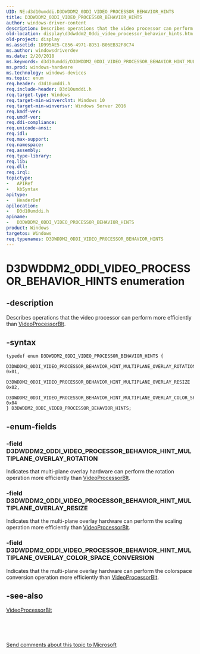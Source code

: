 ```yaml
---
UID: NE:d3d10umddi.D3DWDDM2_0DDI_VIDEO_PROCESSOR_BEHAVIOR_HINTS
title: D3DWDDM2_0DDI_VIDEO_PROCESSOR_BEHAVIOR_HINTS
author: windows-driver-content
description: Describes operations that the video processor can perform more efficiently than VideoProcessorBlt.
old-location: display\d3dwddm2_0ddi_video_processor_behavior_hints.htm
old-project: display
ms.assetid: 1D995AE5-C856-4971-8D51-B06EB32F8C74
ms.author: windowsdriverdev
ms.date: 2/20/2018
ms.keywords: d3d10umddi/D3DWDDM2_0DDI_VIDEO_PROCESSOR_BEHAVIOR_HINT_MULTIPLANE_OVERLAY_ROTATION, D3DWDDM2_0DDI_VIDEO_PROCESSOR_BEHAVIOR_HINT_MULTIPLANE_OVERLAY_ROTATION, D3DWDDM2_0DDI_VIDEO_PROCESSOR_BEHAVIOR_HINTS enumeration [Display Devices], D3DWDDM2_0DDI_VIDEO_PROCESSOR_BEHAVIOR_HINT_MULTIPLANE_OVERLAY_RESIZE, d3d10umddi/D3DWDDM2_0DDI_VIDEO_PROCESSOR_BEHAVIOR_HINT_MULTIPLANE_OVERLAY_RESIZE, D3DWDDM2_0DDI_VIDEO_PROCESSOR_BEHAVIOR_HINT_MULTIPLANE_OVERLAY_COLOR_SPACE_CONVERSION, D3DWDDM2_0DDI_VIDEO_PROCESSOR_BEHAVIOR_HINTS, display.d3dwddm2_0ddi_video_processor_behavior_hints, d3d10umddi/D3DWDDM2_0DDI_VIDEO_PROCESSOR_BEHAVIOR_HINT_MULTIPLANE_OVERLAY_COLOR_SPACE_CONVERSION, d3d10umddi/D3DWDDM2_0DDI_VIDEO_PROCESSOR_BEHAVIOR_HINTS
ms.prod: windows-hardware
ms.technology: windows-devices
ms.topic: enum
req.header: d3d10umddi.h
req.include-header: D3d10umddi.h
req.target-type: Windows
req.target-min-winverclnt: Windows 10
req.target-min-winversvr: Windows Server 2016
req.kmdf-ver: 
req.umdf-ver: 
req.ddi-compliance: 
req.unicode-ansi: 
req.idl: 
req.max-support: 
req.namespace: 
req.assembly: 
req.type-library: 
req.lib: 
req.dll: 
req.irql: 
topictype:
-	APIRef
-	kbSyntax
apitype:
-	HeaderDef
apilocation:
-	D3d10umddi.h
apiname:
-	D3DWDDM2_0DDI_VIDEO_PROCESSOR_BEHAVIOR_HINTS
product: Windows
targetos: Windows
req.typenames: D3DWDDM2_0DDI_VIDEO_PROCESSOR_BEHAVIOR_HINTS
---
```


# D3DWDDM2_0DDI_VIDEO_PROCESSOR_BEHAVIOR_HINTS enumeration


## -description


Describes operations that the video processor can perform more efficiently than <a href="..\d3d10umddi\nc-d3d10umddi-pfnd3d11_1ddi_videoprocessorblt.md">VideoProcessorBlt</a>.


## -syntax


````
typedef enum D3DWDDM2_0DDI_VIDEO_PROCESSOR_BEHAVIOR_HINTS { 
  D3DWDDM2_0DDI_VIDEO_PROCESSOR_BEHAVIOR_HINT_MULTIPLANE_OVERLAY_ROTATION                = 0x01,
  D3DWDDM2_0DDI_VIDEO_PROCESSOR_BEHAVIOR_HINT_MULTIPLANE_OVERLAY_RESIZE                  = 0x02,
  D3DWDDM2_0DDI_VIDEO_PROCESSOR_BEHAVIOR_HINT_MULTIPLANE_OVERLAY_COLOR_SPACE_CONVERSION  = 0x04
} D3DWDDM2_0DDI_VIDEO_PROCESSOR_BEHAVIOR_HINTS;
````


## -enum-fields




### -field D3DWDDM2_0DDI_VIDEO_PROCESSOR_BEHAVIOR_HINT_MULTIPLANE_OVERLAY_ROTATION

Indicates that multi-plane overlay hardware can perform the rotation operation more efficiently than <a href="..\d3d10umddi\nc-d3d10umddi-pfnd3d11_1ddi_videoprocessorblt.md">VideoProcessorBlt</a>. 


### -field D3DWDDM2_0DDI_VIDEO_PROCESSOR_BEHAVIOR_HINT_MULTIPLANE_OVERLAY_RESIZE

Indicates that the multi-plane overlay hardware can perform the scaling operation more efficiently than <a href="..\d3d10umddi\nc-d3d10umddi-pfnd3d11_1ddi_videoprocessorblt.md">VideoProcessorBlt</a>. 


### -field D3DWDDM2_0DDI_VIDEO_PROCESSOR_BEHAVIOR_HINT_MULTIPLANE_OVERLAY_COLOR_SPACE_CONVERSION

Indicates that the multi-plane overlay hardware can perform the colorspace conversion operation more efficiently than <a href="..\d3d10umddi\nc-d3d10umddi-pfnd3d11_1ddi_videoprocessorblt.md">VideoProcessorBlt</a>. 


## -see-also

<a href="..\d3d10umddi\nc-d3d10umddi-pfnd3d11_1ddi_videoprocessorblt.md">VideoProcessorBlt</a>



 

 

<a href="mailto:wsddocfb@microsoft.com?subject=Documentation%20feedback [display\display]:%20D3DWDDM2_0DDI_VIDEO_PROCESSOR_BEHAVIOR_HINTS enumeration%20 RELEASE:%20(2/20/2018)&amp;body=%0A%0APRIVACY STATEMENT%0A%0AWe use your feedback to improve the documentation. We don't use your email address for any other purpose, and we'll remove your email address from our system after the issue that you're reporting is fixed. While we're working to fix this issue, we might send you an email message to ask for more info. Later, we might also send you an email message to let you know that we've addressed your feedback.%0A%0AFor more info about Microsoft's privacy policy, see http://privacy.microsoft.com/en-us/default.aspx." title="Send comments about this topic to Microsoft">Send comments about this topic to Microsoft</a>

